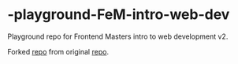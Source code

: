 # -playground-FeM-intro-web-dev
Playground repo for Frontend Masters intro to web development v2.

Forked [repo](https://github.com/jcastle/intro-to-web-dev-v2) from original [repo](https://github.com/jcastle/intro-to-web-dev-v2).

